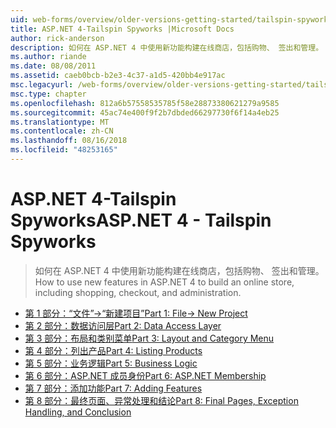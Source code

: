 ```yaml
---
uid: web-forms/overview/older-versions-getting-started/tailspin-spyworks/index
title: ASP.NET 4-Tailspin Spyworks |Microsoft Docs
author: rick-anderson
description: 如何在 ASP.NET 4 中使用新功能构建在线商店，包括购物、 签出和管理。
ms.author: riande
ms.date: 08/08/2011
ms.assetid: caeb0bcb-b2e3-4c37-a1d5-420bb4e917ac
msc.legacyurl: /web-forms/overview/older-versions-getting-started/tailspin-spyworks
msc.type: chapter
ms.openlocfilehash: 812a6b57558535785f58e28873380621279a9585
ms.sourcegitcommit: 45ac74e400f9f2b7dbded66297730f6f14a4eb25
ms.translationtype: MT
ms.contentlocale: zh-CN
ms.lasthandoff: 08/16/2018
ms.locfileid: "48253165"
---
```

<a name="aspnet-4---tailspin-spyworks"></a><span data-ttu-id="dc526-103">ASP.NET 4-Tailspin Spyworks</span><span class="sxs-lookup"><span data-stu-id="dc526-103">ASP.NET 4 - Tailspin Spyworks</span></span>
====================
> <span data-ttu-id="dc526-104">如何在 ASP.NET 4 中使用新功能构建在线商店，包括购物、 签出和管理。</span><span class="sxs-lookup"><span data-stu-id="dc526-104">How to use new features in ASP.NET 4 to build an online store, including shopping, checkout, and administration.</span></span>


- [<span data-ttu-id="dc526-105">第 1 部分：“文件”->“新建项目”</span><span class="sxs-lookup"><span data-stu-id="dc526-105">Part 1: File-> New Project</span></span>](tailspin-spyworks-part-1.md)
- [<span data-ttu-id="dc526-106">第 2 部分：数据访问层</span><span class="sxs-lookup"><span data-stu-id="dc526-106">Part 2: Data Access Layer</span></span>](tailspin-spyworks-part-2.md)
- [<span data-ttu-id="dc526-107">第 3 部分：布局和类别菜单</span><span class="sxs-lookup"><span data-stu-id="dc526-107">Part 3: Layout and Category Menu</span></span>](tailspin-spyworks-part-3.md)
- [<span data-ttu-id="dc526-108">第 4 部分：列出产品</span><span class="sxs-lookup"><span data-stu-id="dc526-108">Part 4: Listing Products</span></span>](tailspin-spyworks-part-4.md)
- [<span data-ttu-id="dc526-109">第 5 部分：业务逻辑</span><span class="sxs-lookup"><span data-stu-id="dc526-109">Part 5: Business Logic</span></span>](tailspin-spyworks-part-5.md)
- [<span data-ttu-id="dc526-110">第 6 部分：ASP.NET 成员身份</span><span class="sxs-lookup"><span data-stu-id="dc526-110">Part 6: ASP.NET Membership</span></span>](tailspin-spyworks-part-6.md)
- [<span data-ttu-id="dc526-111">第 7 部分：添加功能</span><span class="sxs-lookup"><span data-stu-id="dc526-111">Part 7: Adding Features</span></span>](tailspin-spyworks-part-7.md)
- [<span data-ttu-id="dc526-112">第 8 部分：最终页面、异常处理和结论</span><span class="sxs-lookup"><span data-stu-id="dc526-112">Part 8: Final Pages, Exception Handling, and Conclusion</span></span>](tailspin-spyworks-part-8.md)

